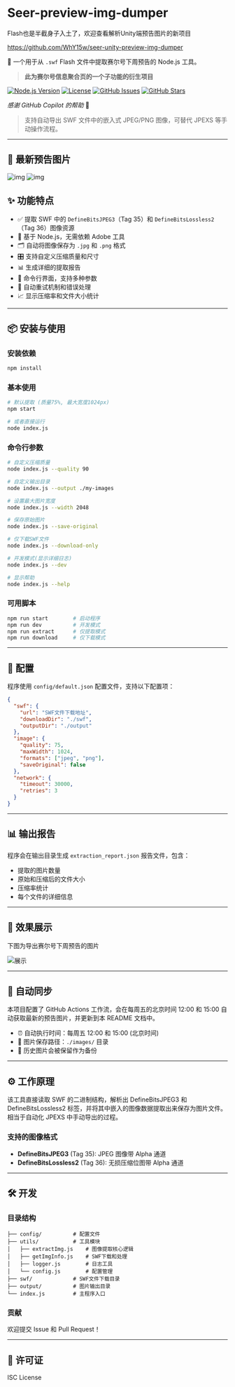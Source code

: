 # Seer-preview-img-dumper

Flash也是半截身子入土了，欢迎查看解析Unity端预告图片的新项目

<https://github.com/WhY15w/seer-unity-preview-img-dumper>


🎯 一个用于从 `.swf` Flash 文件中提取赛尔号下周预告的 Node.js 工具。

> **此为赛尔号信息聚合页的一个子功能的衍生项目**

[![Node.js Version](https://img.shields.io/badge/node-%3E%3D14.0.0-brightgreen.svg)](https://nodejs.org/)
[![License](https://img.shields.io/badge/license-ISC-blue.svg)](LICENSE)
[![GitHub Issues](https://img.shields.io/github/issues/WhY15w/seer-swf-jpeg3-dumper.svg)](https://github.com/WhY15w/seer-swf-jpeg3-dumper/issues)
[![GitHub Stars](https://img.shields.io/github/stars/WhY15w/seer-swf-jpeg3-dumper.svg)](https://github.com/WhY15w/seer-swf-jpeg3-dumper/stargazers)

_感谢 GitHub Copilot 的帮助_ 🤖

> 支持自动导出 SWF 文件中的嵌入式 JPEG/PNG 图像，可替代 JPEXS 等手动操作流程。

---

## 📸 最新预告图片

![img](output/image_199.jpg)
![img](output/image_199.png)

## ✨ 功能特点

- ✅ 提取 SWF 中的 `DefineBitsJPEG3`（Tag 35）和 `DefineBitsLossless2`（Tag 36）图像资源
- 🧠 基于 Node.js，无需依赖 Adobe 工具
- 🗂️ 自动将图像保存为 `.jpg` 和 `.png` 格式
- 🎛️ 支持自定义压缩质量和尺寸
- 📊 生成详细的提取报告
- 🚀 命令行界面，支持多种参数
- 🔄 自动重试机制和错误处理
- 📈 显示压缩率和文件大小统计

---

## 📦 安装与使用

### 安装依赖

```bash
npm install
```

### 基本使用

```bash
# 默认提取 (质量75%, 最大宽度1024px)
npm start

# 或者直接运行
node index.js
```

### 命令行参数

```bash
# 自定义压缩质量
node index.js --quality 90

# 自定义输出目录
node index.js --output ./my-images

# 设置最大图片宽度
node index.js --width 2048

# 保存原始图片
node index.js --save-original

# 仅下载SWF文件
node index.js --download-only

# 开发模式(显示详细日志)
node index.js --dev

# 显示帮助
node index.js --help
```

### 可用脚本

```bash
npm run start        # 启动程序
npm run dev          # 开发模式
npm run extract      # 仅提取模式
npm run download     # 仅下载模式
```

---

## 🔧 配置

程序使用 `config/default.json` 配置文件，支持以下配置项：

```json
{
  "swf": {
    "url": "SWF文件下载地址",
    "downloadDir": "./swf",
    "outputDir": "./output"
  },
  "image": {
    "quality": 75,
    "maxWidth": 1024,
    "formats": ["jpeg", "png"],
    "saveOriginal": false
  },
  "network": {
    "timeout": 30000,
    "retries": 3
  }
}
```

---

## 📊 输出报告

程序会在输出目录生成 `extraction_report.json` 报告文件，包含：

- 提取的图片数量
- 原始和压缩后的文件大小
- 压缩率统计
- 每个文件的详细信息

---

## 🧠 效果展示

下图为导出赛尔号下周预告的图片

![展示](img/res.png)

---

## 🚀 自动同步

本项目配置了 GitHub Actions 工作流，会在每周五的北京时间 12:00 和 15:00 自动获取最新的预告图片，并更新到本 README 文档中。

- ⏰ 自动执行时间：每周五 12:00 和 15:00 (北京时间)
- 📁 图片保存路径：`./images/` 目录
- 🔄 历史图片会被保留作为备份

---

## ⚙️ 工作原理

该工具直接读取 SWF 的二进制结构，解析出 DefineBitsJPEG3 和 DefineBitsLossless2 标签，并将其中嵌入的图像数据提取出来保存为图片文件。相当于自动化 JPEXS 中手动导出的过程。

### 支持的图像格式

- **DefineBitsJPEG3** (Tag 35): JPEG 图像带 Alpha 通道
- **DefineBitsLossless2** (Tag 36): 无损压缩位图带 Alpha 通道

---

## 🛠️ 开发

### 目录结构

```
├── config/          # 配置文件
├── utils/           # 工具模块
│   ├── extractImg.js    # 图像提取核心逻辑
│   ├── getImgInfo.js    # SWF下载和处理
│   ├── logger.js        # 日志工具
│   └── config.js        # 配置管理
├── swf/             # SWF文件下载目录
├── output/          # 图片输出目录
└── index.js         # 主程序入口
```

### 贡献

欢迎提交 Issue 和 Pull Request！

---

## 📄 许可证

ISC License

